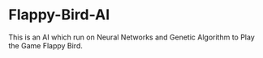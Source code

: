 # Flappy-Bird-AI
This is an AI which run on Neural Networks and Genetic Algorithm to Play the Game Flappy Bird.
